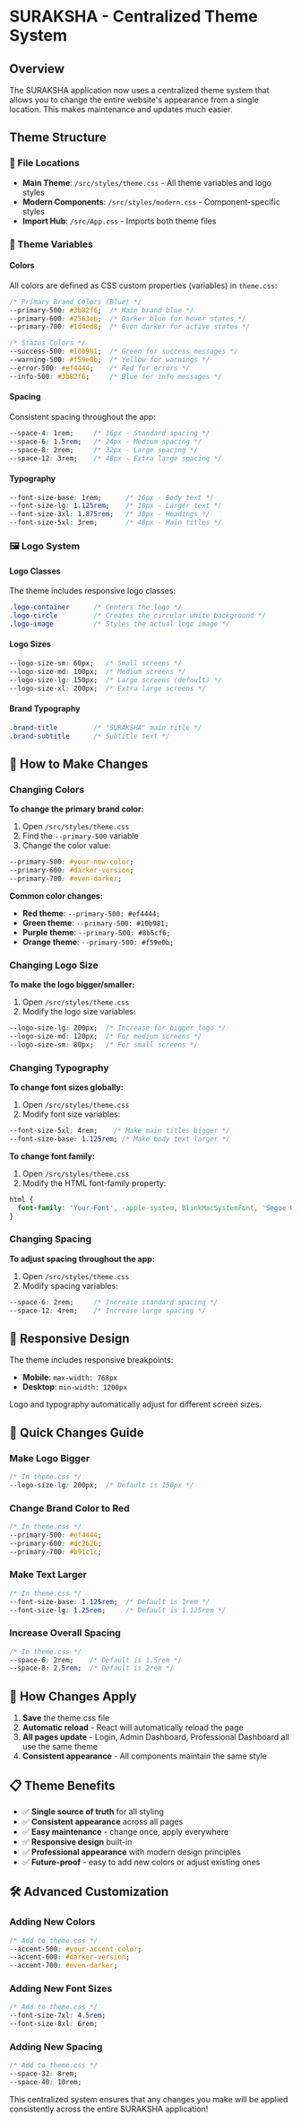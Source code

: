 # SURAKSHA - Centralized Theme System

## Overview
The SURAKSHA application now uses a centralized theme system that allows you to change the entire website's appearance from a single location. This makes maintenance and updates much easier.

## Theme Structure

### 📁 File Locations
- **Main Theme**: `/src/styles/theme.css` - All theme variables and logo styles
- **Modern Components**: `/src/styles/modern.css` - Component-specific styles
- **Import Hub**: `/src/App.css` - Imports both theme files

### 🎨 Theme Variables

#### Colors
All colors are defined as CSS custom properties (variables) in `theme.css`:

```css
/* Primary Brand Colors (Blue) */
--primary-500: #3b82f6;  /* Main brand blue */
--primary-600: #2563eb;  /* Darker blue for hover states */
--primary-700: #1d4ed8;  /* Even darker for active states */

/* Status Colors */
--success-500: #10b981;  /* Green for success messages */
--warning-500: #f59e0b;  /* Yellow for warnings */
--error-500: #ef4444;    /* Red for errors */
--info-500: #3b82f6;     /* Blue for info messages */
```

#### Spacing
Consistent spacing throughout the app:
```css
--space-4: 1rem;     /* 16px - Standard spacing */
--space-6: 1.5rem;   /* 24px - Medium spacing */
--space-8: 2rem;     /* 32px - Large spacing */
--space-12: 3rem;    /* 48px - Extra large spacing */
```

#### Typography
```css
--font-size-base: 1rem;      /* 16px - Body text */
--font-size-lg: 1.125rem;    /* 18px - Larger text */
--font-size-3xl: 1.875rem;   /* 30px - Headings */
--font-size-5xl: 3rem;       /* 48px - Main titles */
```

### 🖼️ Logo System

#### Logo Classes
The theme includes responsive logo classes:

```css
.logo-container      /* Centers the logo */
.logo-circle         /* Creates the circular white background */
.logo-image          /* Styles the actual logo image */
```

#### Logo Sizes
```css
--logo-size-sm: 60px;   /* Small screens */
--logo-size-md: 100px;  /* Medium screens */
--logo-size-lg: 150px;  /* Large screens (default) */
--logo-size-xl: 200px;  /* Extra large screens */
```

#### Brand Typography
```css
.brand-title         /* "SURAKSHA" main title */
.brand-subtitle      /* Subtitle text */
```

## 🔧 How to Make Changes

### Changing Colors

**To change the primary brand color:**
1. Open `/src/styles/theme.css`
2. Find the `--primary-500` variable
3. Change the color value:
```css
--primary-500: #your-new-color;
--primary-600: #darker-version;
--primary-700: #even-darker;
```

**Common color changes:**
- **Red theme**: `--primary-500: #ef4444;`
- **Green theme**: `--primary-500: #10b981;`
- **Purple theme**: `--primary-500: #8b5cf6;`
- **Orange theme**: `--primary-500: #f59e0b;`

### Changing Logo Size

**To make the logo bigger/smaller:**
1. Open `/src/styles/theme.css`
2. Modify the logo size variables:
```css
--logo-size-lg: 200px;  /* Increase for bigger logo */
--logo-size-md: 120px;  /* For medium screens */
--logo-size-sm: 80px;   /* For small screens */
```

### Changing Typography

**To change font sizes globally:**
1. Open `/src/styles/theme.css`
2. Modify font size variables:
```css
--font-size-5xl: 4rem;    /* Make main titles bigger */
--font-size-base: 1.125rem; /* Make body text larger */
```

**To change font family:**
1. Open `/src/styles/theme.css`
2. Modify the HTML font-family property:
```css
html {
  font-family: 'Your-Font', -apple-system, BlinkMacSystemFont, 'Segoe UI', sans-serif;
}
```

### Changing Spacing

**To adjust spacing throughout the app:**
1. Open `/src/styles/theme.css`
2. Modify spacing variables:
```css
--space-6: 2rem;     /* Increase standard spacing */
--space-12: 4rem;    /* Increase large spacing */
```

## 📱 Responsive Design

The theme includes responsive breakpoints:
- **Mobile**: `max-width: 768px`
- **Desktop**: `min-width: 1200px`

Logo and typography automatically adjust for different screen sizes.

## 🎯 Quick Changes Guide

### Make Logo Bigger
```css
/* In theme.css */
--logo-size-lg: 200px;  /* Default is 150px */
```

### Change Brand Color to Red
```css
/* In theme.css */
--primary-500: #ef4444;
--primary-600: #dc2626;
--primary-700: #b91c1c;
```

### Make Text Larger
```css
/* In theme.css */
--font-size-base: 1.125rem;  /* Default is 1rem */
--font-size-lg: 1.25rem;     /* Default is 1.125rem */
```

### Increase Overall Spacing
```css
/* In theme.css */
--space-6: 2rem;    /* Default is 1.5rem */
--space-8: 2.5rem;  /* Default is 2rem */
```

## 🔄 How Changes Apply

1. **Save** the theme.css file
2. **Automatic reload** - React will automatically reload the page
3. **All pages update** - Login, Admin Dashboard, Professional Dashboard all use the same theme
4. **Consistent appearance** - All components maintain the same style

## 📋 Theme Benefits

- ✅ **Single source of truth** for all styling
- ✅ **Consistent appearance** across all pages
- ✅ **Easy maintenance** - change once, apply everywhere
- ✅ **Responsive design** built-in
- ✅ **Professional appearance** with modern design principles
- ✅ **Future-proof** - easy to add new colors or adjust existing ones

## 🛠️ Advanced Customization

### Adding New Colors
```css
/* Add to theme.css */
--accent-500: #your-accent-color;
--accent-600: #darker-version;
--accent-700: #even-darker;
```

### Adding New Font Sizes
```css
/* Add to theme.css */
--font-size-7xl: 4.5rem;
--font-size-8xl: 6rem;
```

### Adding New Spacing
```css
/* Add to theme.css */
--space-32: 8rem;
--space-40: 10rem;
```

This centralized system ensures that any changes you make will be applied consistently across the entire SURAKSHA application!
